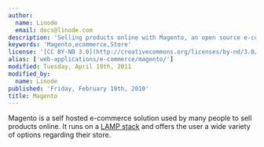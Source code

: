 ```yaml
---
author:
  name: Linode
  email: docs@linode.com
description: 'Selling products online with Magento, an open source e-commerce solution.'
keywords: 'Magento,ecommerce,Store'
license: '[CC BY-ND 3.0](http://creativecommons.org/licenses/by-nd/3.0/us/)'
alias: ['web-applications/e-commerce/magento/']
modified: Tuesday, April 19th, 2011
modified_by:
  name: Linode
published: 'Friday, February 19th, 2010'
title: Magento
---
```


Magento is a self hosted e-commerce solution used by many people to sell products online. It runs on a [LAMP stack](/docs/lamp-guides/debian-5-lenny/) and offers the user a wide variety of options regarding their store.
